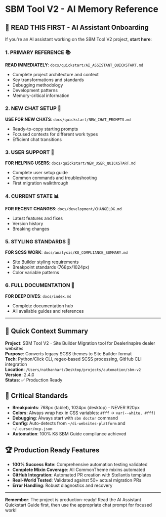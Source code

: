# SBM Tool V2 - AI Memory Reference

## 🤖 READ THIS FIRST - AI Assistant Onboarding

If you're an AI assistant working on the SBM Tool V2 project, **start here**:

### 1. **PRIMARY REFERENCE** 📚

**READ IMMEDIATELY**: `docs/quickstart/AI_ASSISTANT_QUICKSTART.md`

- Complete project architecture and context
- Key transformations and standards
- Debugging methodology
- Development patterns
- Memory-critical information

### 2. **NEW CHAT SETUP** 🚀

**USE FOR NEW CHATS**: `docs/quickstart/NEW_CHAT_PROMPTS.md`

- Ready-to-copy starting prompts
- Focused contexts for different work types
- Efficient chat transitions

### 3. **USER SUPPORT** 👥

**FOR HELPING USERS**: `docs/quickstart/NEW_USER_QUICKSTART.md`

- Complete user setup guide
- Common commands and troubleshooting
- First migration walkthrough

### 4. **CURRENT STATE** 📊

**FOR RECENT CHANGES**: `docs/development/CHANGELOG.md`

- Latest features and fixes
- Version history
- Breaking changes

### 5. **STYLING STANDARDS** 🎨

**FOR SCSS WORK**: `docs/analysis/K8_COMPLIANCE_SUMMARY.md`

- Site Builder styling requirements
- Breakpoint standards (768px/1024px)
- Color variable patterns

### 6. **FULL DOCUMENTATION** 📖

**FOR DEEP DIVES**: `docs/index.md`

- Complete documentation hub
- All available guides and references

---

## 🎯 Quick Context Summary

**Project**: SBM Tool V2 - Site Builder Migration tool for DealerInspire dealer websites  
**Purpose**: Converts legacy SCSS themes to Site Builder format  
**Tech**: Python/Click CLI, regex-based SCSS processing, GitHub CLI integration  
**Location**: `/Users/nathanhart/Desktop/projects/automation/sbm-v2`  
**Version**: 2.4.0  
**Status**: ✅ Production Ready

## 🚨 Critical Standards

- **Breakpoints**: 768px (tablet), 1024px (desktop) - NEVER 920px
- **Colors**: Always wrap hex in CSS variables: `#fff` → `var(--white, #fff)`
- **Debugging**: Always start with `sbm doctor` command
- **Config**: Auto-detects from `~/di-websites-platform` and `~/.cursor/mcp.json`
- **Automation**: 100% K8 SBM Guide compliance achieved

## 🏆 Production Ready Features

- **100% Success Rate**: Comprehensive automation testing validated
- **Complete Mixin Coverage**: All CommonTheme mixins automated
- **GitHub Integration**: Automated PR creation with Stellantis templates
- **Real-World Tested**: Validated against 50+ actual migration PRs
- **Error Handling**: Robust diagnostics and recovery

---

**Remember**: The project is production-ready! Read the AI Assistant Quickstart Guide first, then use the appropriate chat prompt for focused work!
